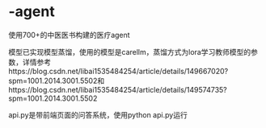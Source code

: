 # -agent
使用700+的中医医书构建的医疗agent


模型已实现模型蒸馏，使用的模型是carellm，蒸馏方式为lora学习教师模型的参数，详情参考https://blog.csdn.net/libai1535484254/article/details/149667020?spm=1001.2014.3001.5502和https://blog.csdn.net/libai1535484254/article/details/149574735?spm=1001.2014.3001.5502


api.py是带前端页面的问答系统，使用python api.py运行


